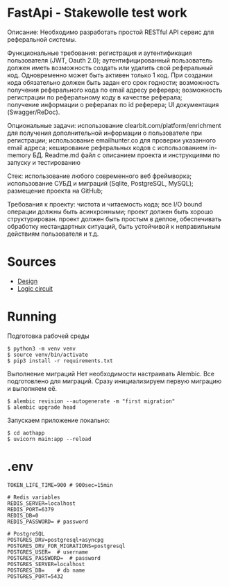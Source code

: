 # FastApi - Stakewolle test work

Описание:
Необходимо разработать простой RESTful API сервис для реферальной системы.

Функциональные требования:
регистрация и аутентификация пользователя (JWT, Oauth 2.0);
аутентифицированный пользователь должен иметь возможность создать или удалить свой реферальный код. Одновременно может быть активен только 1 код. При создании кода обязательно должен быть задан его срок годности;
возможность получения реферального кода по email адресу реферера;
возможность регистрации по реферальному коду в качестве реферала;	
получение информации о рефералах по id реферера;
UI документация (Swagger/ReDoc).

Опциональные задачи:
использование clearbit.com/platform/enrichment для получения дополнительной информации о пользователе при регистрации;
использование emailhunter.co для проверки указанного email адреса;
кеширование реферальных кодов с использованием in-memory БД. 
Readme.md файл с описанием проекта и инструкциями по запуску и тестированию

Стек:
использование любого современного веб фреймворка;
использование СУБД и миграций (Sqlite, PostgreSQL, MySQL);
размещение проекта на GitHub;

Требования к проекту:
чистота и читаемость кода;
все I/O bound операции должны быть асинхронными;
проект должен быть хорошо структурирован.
проект должен быть простым в деплое, обеспечивать обработку нестандартных ситуаций, быть устойчивой к неправильным действиям пользователя и т.д.

# Sources
- [Design](https://pixso.net/app/editor/-MdRp36PScUQrriU4yWAew?showQuickFrame=true&icon_type=1&page-id=0%3A1)
- [Logic circuit](https://miro.com/app/board/uXjVNvKL4oA=/)


# Running

Подготовка рабочей среды

    $ python3 -m venv venv
    $ source venv/bin/activate
    $ pip3 install -r requirements.txt

Выполнение миграций
Нет необходимости настраивать Alembic. Все подготовлено для миграций.
Сразу инициализируем первую миграцию и выполняем её.

    $ alembic revision --autogenerate -m "first migration"
    $ alembic upgrade head

Запускаем приложение локально:

    $ cd aothapp
    $ uvicorn main:app --reload

# .env
    
    TOKEN_LIFE_TIME=900 # 900sec=15min

    # Redis variables
    REDIS_SERVER=localhost
    REDIS_PORT=6379
    REDIS_DB=0
    REDIS_PASSWORD= # password

    # PostgreSQL
    POSTGRES_DRV=postgresql+asyncpg
    POSTGRES_DRV_FOR_MIGRATIONS=postgresql
    POSTGRES_USER=  # username
    POSTGRES_PASSWORD=  # password
    POSTGRES_SERVER=localhost
    POSTGRES_DB=    # db name
    POSTGRES_PORT=5432
